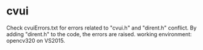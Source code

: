 # cvui

Check cvuiErrors.txt for errors related to "cvui.h" and "dirent.h" conflict.
By adding "dirent.h" to the code, the errors are raised.
working environment: opencv320 on VS2015.
